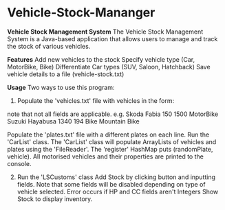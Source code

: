 # Vehicle-Stock-Mananger

**Vehicle Stock Management System**
The Vehicle Stock Management System is a Java-based application that allows users to manage and track the stock of various vehicles.

**Features**
Add new vehicles to the stock
Specify vehicle type (Car, MotorBike, Bike)
Differentiate Car types (SUV, Saloon, Hatchback)
Save vehicle details to a file (vehicle-stock.txt)

**Usage**
Two ways to use this program: 
1. Populate the 'vehicles.txt' file with vehicles in the form:
<type>
<brand>
<make>
<hp>
<cc>
note that not all fields are applicable.
e.g.
Skoda
Fabia
150
1500
MotorBike
Suzuki
Hayabusa
1340
194
Bike
Mountain
Bike

Populate the 'plates.txt' file with a different plates on each line.
Run the 'CarList' class.
The 'CarList' class will populate ArrayLists of vehicles and plates using the 'FileReader'.
The 'register' HashMap puts (randomPlate, vehicle).
All motorised vehicles and their properties are printed to the console.

2. Run the 'LSCustoms' class
Add Stock by clicking button and inputting fields.
Note that some fields will be disabled depending on type of vehicle selected.
Error occurs if HP and CC fields aren't Integers
Show Stock to display inventory.
